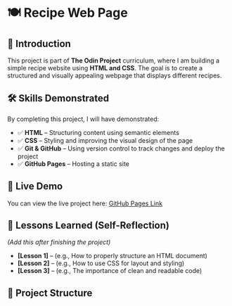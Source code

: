 # 🍽️ Recipe Web Page  

## 📌 Introduction  
This project is part of **The Odin Project** curriculum, where I am building a simple recipe website using **HTML and CSS**. The goal is to create a structured and visually appealing webpage that displays different recipes.  

## 🛠 Skills Demonstrated  
By completing this project, I will have demonstrated:  
- ✅ **HTML** – Structuring content using semantic elements  
- ✅ **CSS** – Styling and improving the visual design of the page  
- ✅ **Git & GitHub** – Using version control to track changes and deploy the project  
- ✅ **GitHub Pages** – Hosting a static site  

## 🚀 Live Demo  
You can view the live project here: [GitHub Pages Link](https://joel-hdz.github.io/odin_recipes/oats.html)  

## 📖 Lessons Learned (Self-Reflection)  
_(Add this after finishing the project)_  
- **[Lesson 1]** – (e.g., How to properly structure an HTML document)  
- **[Lesson 2]** – (e.g., How to use CSS for layout and styling)  
- **[Lesson 3]** – (e.g., The importance of clean and readable code)  

## 📂 Project Structure  

